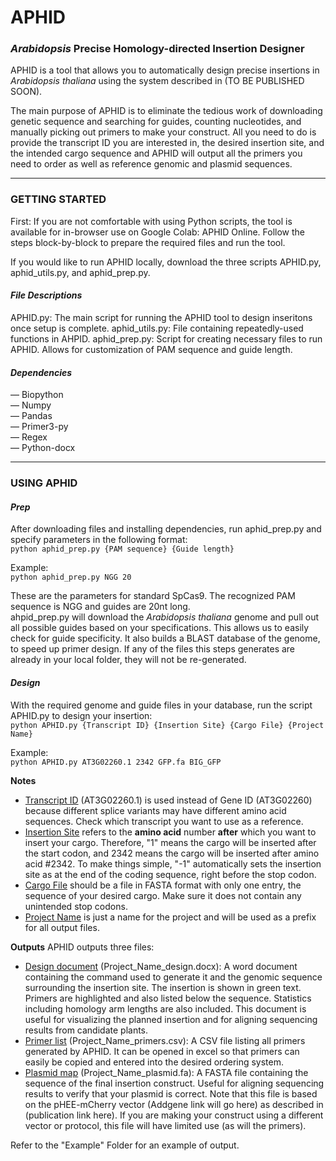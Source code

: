 # APHID
### _Arabidopsis_ Precise Homology-directed Insertion Designer

APHID is a tool that allows you to automatically design precise insertions in _Arabidopsis thaliana_ using the system described in (TO BE PUBLISHED SOON).

The main purpose of APHID is to eliminate the tedious work of downloading genetic sequence and searching for guides, counting nucleotides, and manually picking out primers to make your construct. All you need to do is provide the transcript ID you are interested in, the desired insertion site, and the intended cargo sequence and APHID will output all the primers you need to order as well as reference genomic and plasmid sequences.
***
### **GETTING STARTED**

First: If you are not comfortable with using Python scripts, the tool is available for in-browser use on Google Colab: APHID Online.
Follow the steps block-by-block to prepare the required files and run the tool.

If you would like to run APHID locally, download the three scripts APHID.py, aphid_utils.py, and aphid_prep.py.

#### _File Descriptions_

APHID.py: The main script for running the APHID tool to design inseritons once setup is complete.
aphid_utils.py: File containing repeatedly-used functions in AHPID.
aphid_prep.py: Script for creating necessary files to run APHID. Allows for customization of PAM sequence and guide length.

#### _Dependencies_

&mdash; Biopython  
&mdash; Numpy  
&mdash; Pandas  
&mdash; Primer3-py  
&mdash; Regex  
&mdash; Python-docx

***
### **USING APHID**

#### _Prep_
After downloading files and installing dependencies, run aphid_prep.py and specify parameters in the following format:  
`python aphid_prep.py {PAM sequence} {Guide length}`

Example:  
`python aphid_prep.py NGG 20`

These are the parameters for standard SpCas9. The recognized PAM sequence is NGG and guides are 20nt long.  
ahpid_prep.py will download the _Arabidopsis thaliana_ genome and pull out all possible guides based on your specifications. This allows us to easily check for guide specificity. It also builds a BLAST database of the genome, to speed up primer design. If any of the files this steps generates are already in your local folder, they will not be re-generated.

#### _Design_
With the required genome and guide files in your database, run the script APHID.py to design your insertion:  
`python APHID.py {Transcript ID} {Insertion Site} {Cargo File} {Project Name}`

Example:  
`python APHID.py AT3G02260.1 2342 GFP.fa BIG_GFP`

**Notes**  
* <ins>Transcript ID</ins> (AT3G02260.1) is used instead of Gene ID (AT3G02260) because different splice variants may have different amino acid sequences. Check which transcript you want to use as a reference.
* <ins>Insertion Site</ins> refers to the **amino acid** number **after** which you want to insert your cargo. Therefore, "1" means the cargo will be inserted after the start codon, and 2342 means the cargo will be inserted after amino acid #2342. To make things simple, "-1" automatically sets the insertion site as at the end of the coding sequence, right before the stop codon.
* <ins>Cargo File</ins> should be a file in FASTA format with only one entry, the sequence of your desired cargo. Make sure it does not contain any unintended stop codons.
* <ins>Project Name</ins> is just a name for the project and will be used as a prefix for all output files.

**Outputs**
APHID outputs three files:
* <ins>Design document</ins> (Project_Name_design.docx): A word document containing the command used to generate it and the genomic sequence surrounding the insertion site. The insertion is shown in green text. Primers are highlighted and also listed below the sequence. Statistics including homology arm lengths are also included. This document is useful for visualizing the planned insertion and for aligning sequencing results from candidate plants.
* <ins>Primer list</ins> (Project_Name_primers.csv): A CSV file listing all primers generated by APHID. It can be opened in excel so that primers can easily be copied and entered into the desired ordering system.
* <ins>Plasmid map</ins> (Project_Name_plasmid.fa): A FASTA file containing the sequence of the final insertion construct. Useful for aligning sequencing results to verify that your plasmid is correct. Note that this file is based on the pHEE-mCherry vector (Addgene link will go here) as described in (publication link here). If you are making your construct using a different vector or protocol, this file will have limited use (as will the primers).

Refer to the "Example" Folder for an example of output.


